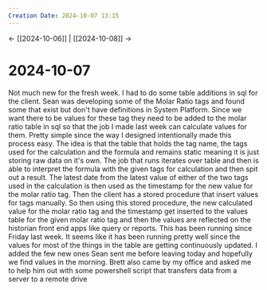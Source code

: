 ```yaml
---
Creation Date: 2024-10-07 13:15
---
```


<- [[2024-10-06]] | [[2024-10-08]]  ->

# 2024-10-07
Not much new for the fresh week. I had to do some table additions in sql for the client. Sean was developing some of the Molar Ratio tags and found some that exist but don't have definitions in System Platform. Since we want there to be values for these tag they need to be added to the molar ratio table in sql so that the job I made last week can calculate values for them. Pretty simple since the way I designed intentionally made this process easy. The idea is that the table that holds the tag name, the tags used for the calculation and the formula and remains static meaning it is just storing raw data on it's own. The job that runs iterates over table and then is able to interpret the formula with the given tags for calculation and then spit out a result. The latest date from the latest value of either of the two tags used in the calculation is then used as the timestamp for the new value for the molar ratio tag.  Then the client has a stored procedure that insert values for tags manually. So then using this stored procedure, the new calculated value for the molar ratio tag and the timestamp get inserted to the values table for the given molar ratio tag and then the values are reflected on the historian front end apps like query or reports. This has been running since Friday last week. It seems like it has been running pretty well since the values for most of the things in the table are getting continuously updated. I added the few new ones Sean sent me before leaving today and hopefully we find values in the morning. Brett also came by my office and asked me to help him out with some powershell script that transfers data from a server to a remote drive 